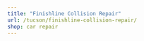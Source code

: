 ```yaml
---
title: "Finishline Collision Repair"
url: /tucson/finishline-collision-repair/
shop: car repair
---
```

